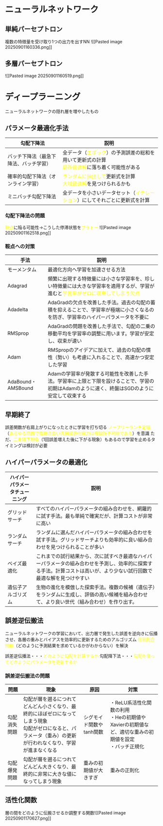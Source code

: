 # ニューラルネットワーク
## 単純パーセプトロン
複数の特徴量を受け取り1つの出力を出すNN
![[Pasted image 20250901160336.png]]
## 多層パーセプトロン
![[Pasted image 20250901160519.png]]
# ディープラーニング
ニューラルネットワークの隠れ層を増やしたもの
## パラメータ最適化手法

| 勾配下降法               | 説明                                                                                                         |
| ------------------- | ---------------------------------------------------------------------------------------------------------- |
| バッチ下降法（最急下降法、バッチ学習） | 全データ（<font color="#ffff00">エポック</font>）の予測誤差の総和を用いて更新式の計算<br><font color="#ffff00">局所最適解</font>に落ち着く可能性がある |
| 確率的勾配下降法（オンライン学習）   | <font color="#ffff00">ランダムに抽出して</font>更新式を計算<br><font color="#ffff00">大域最適解</font>を見つけられるかも                |
| ミニバッチ勾配下降法          | 全データを小さいデータセット（<font color="#ffff00">イテレーション</font>）にしてそれごとに更新式を計算                                         |
### 勾配下降法の問題
<font color="#ffff00">鞍点</font>に陥る可能性→こうした停滞状態を<font color="#ffff00">プラトー</font>
![[Pasted image 20250901162518.png]]
### 鞍点への対策

| 手法                | 説明                                                                                           |
| ----------------- | -------------------------------------------------------------------------------------------- |
| モーメンタム            | 最適化方向へ学習を加速させる方法                                                                             |
| Adagrad           | 頻繁に出現する特徴量には小さな学習率を、珍しい特徴量には大きな学習率を適用するが、学習が進むと<font color="#ffff00">学習率がゼロに収束してしまう欠点</font> |
| Adadelta          | AdaGradの欠点を改善した手法。過去の勾配の蓄積を抑えることで、学習率が極端に小さくなるのを防ぎ、学習率のハイパーパラメータを不要に                         |
| RMSprop           | AdaGradの問題を改善した手法で、勾配の二乗の移動平均を学習率の調整に用います。学習が安定し、収束が速い                                       |
| Adam              | RMSpropのアイデアに加えて、過去の勾配の慣性（勢い）も考慮に入れることで、高速かつ安定した学習                                           |
| AdaBound・AMSBound | Adamの学習率が発散する可能性を改善した手法。学習率に上限と下限を設けることで、学習の初期はAdamのように速く、終盤はSGDのように安定して収束する                 |
## 早期終了
誤差関数が右肩上がりになったときに学習を打ち切る
<font color="#ffff00">ノーフリーランチ定理</font>（<font color="#ffff00">あらゆる問題で性能の良い汎用最適化戦力は理論所不可能である</font>）を意識
ただ、<font color="#ffff00">二重降下現象</font>（1回誤差増えた後に下がる現象）もあるので学習を止めるタイミングは検討が必要
## ハイパーパラメータの最適化

| ハイパーパラメータチューニング | 説明                                                                                  |
| --------------- | ----------------------------------------------------------------------------------- |
| グリッドサーチ         | すべてのハイパーパラメータの組み合わせを、網羅的に試す手法。最も単純で確実だが、計算コストが非常に高い                                 |
| ランダムサーチ         | ランダムに選んだハイパーパラメータの組み合わせを試す手法。グリッドサーチよりも効率的に良い組み合わせを見つけられることが多い                      |
| ベイズ最適化          | これまでの試行結果から、次に試すべき最適なハイパーパラメータの組み合わせを予測し、効率的に探索する手法。計算コストは高いが、より少ない試行回数で最適な解を見つけやすい |
| 遺伝子アルゴリズム       | 生物の進化を模倣した探索手法。複数の候補（遺伝子）をランダムに生成し、評価の高い候補を組み合わせて、より良い世代（組み合わせ）を作り出す。               |
## 誤差逆伝搬法
ニューラルネットワークの学習において、出力層で発生した誤差を逆向きに伝播させ、各層の重みとバイアスを効率的に更新するためのアルゴリズム
<font color="#ffff00">信用割合問題</font>（どのように予測結果を求めているかがわからない）を解決

誤差逆伝播法・・・<font color="#ffff00">どのように勾配を計算するか</font>
勾配降下法・・・<font color="#ffff00">勾配を使ってどのようにパラメータを更新するか</font>
### 誤差逆伝搬法の問題

| 問題     | 現象                                                                                     | 原因             | 対策                                                             |
| ------ | -------------------------------------------------------------------------------------- | -------------- | -------------------------------------------------------------- |
| 勾配消失問題 | 勾配が層を遡るにつれてどんどん小さくなり、最終的にほぼゼロになってしまう現象<br>勾配がゼロになると、パラメータ（重み）の更新が行われなくなり、学習が進まなくなる<br> | シグモイド関数やtanh関数 | ・ReLU系活性化関数の利用<br>・Heの初期値やXavierの初期値など、適切な重みの初期値を設定<br>・バッチ正規化 |
| 勾配爆発問題 | 勾配が層を遡るにつれてどんどん大きくなり、最終的に非常に大きな値になってしまう現象                                              | 重みの初期値が大きすぎ    | 重みの正則化                                                         |

## 活性化関数
層の間をどのように伝搬させるか調整する関数![[Pasted image 20250901170627.png]]




